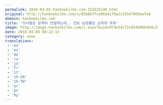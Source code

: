 ```yaml
---
permalink: 2018-04-05-hankookilbo.com-152625140.html
original: http://hankookilbo.com/v/8568b7fca9b54179a2c555479694efa9
domain: hankookilbo.com
title: '의사들은 문케어 반발하는데.. 건보 보장률은 오히려 후퇴'
image: http://image.hankookilbo.com/i.aspx?Guid=973e54cf2c654b96b46dc3365693f7e1&Month=201803&size=980
date: 2018-04-05 08:22:13
category: news
translations: 
 - 'en'
 - 'es'
 - 'de'
 - 'ru'
 - 'ja'
 - 'fr'
 - 'it'
 - 'zh-CN'
 - 'zh-TW'
 - 'ar'
 - 'pt'
 - 'hy'
---
```


